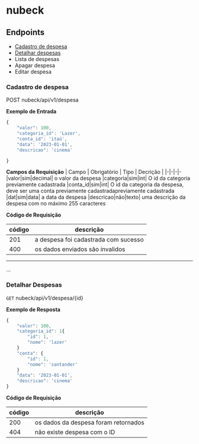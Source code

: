 # nubeck

## Endpoints

- [Cadastro de despesa](#cadastro-de-despesa)
- [Detalhar despesas](#cadastro-de-despesa)
- Lista de despesas
- Apagar despesa
- Editar despesa

### Cadastro de despesa

POST nubeck/api/v1/despesa

**Exemplo de Entrada**

```js
{
    "valor": 100,
    "categoria_id": 'Lazer',
    "conta_id": 'itaú',
    "data": '2023-01-01',
    "descricao": 'cinema'

}
```
**Campos da Requisição**
| Campo | Obrigatório | Tipo | Decrição |
|-|-|-|-
|valor|sim|decimal| o valor da despesa
|categoria|sim|int| O id da categoria 
previamente cadastrada
|conta_id|sim|int| O id da categoria da despesa,
deve ser uma conta previamente cadastradapreviamente cadastrada
|dat|sim|data| a data da despesa 
|descricao|não|texto| uma descrição da 
despesa com no máximo 255 caracteres

**Código de Requisição**

|código|descrição
|-|-
201 | a despesa foi cadastrada com sucesso
400 | os dados enviados são invalidos

---

...

### Detalhar Despesas

`GET` nubeck/api/v1/despesa/{id}


**Exemplo de Resposta**

```js
{
    "valor": 100,
    "categoria_id": 1{
        "id": 1,
        "nome": 'lazer'
    }
    "conta": {
        "id": 1,
        "nome": 'santander'
    }
    "data": '2023-01-01',
    "descricao": 'cinema'
}
```


**Código de Requisição**

|código|descrição
|-|-
200 | os dados da despesa foram retornados
404 | não existe despesa  com o ID 
